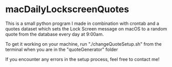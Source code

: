 # macDailyLockscreenQuotes
This is a small python program I made in combination with crontab and a quotes dataset which sets the Lock Screen message on macOS to a random quote from the database every day at 9:00am.

To get it working on your machine, run "./changeQuoteSetup.sh" from the terminal when you are in the "quoteGenerator" folder

If you encounter any errors in the setup process, feel free to contact me!

